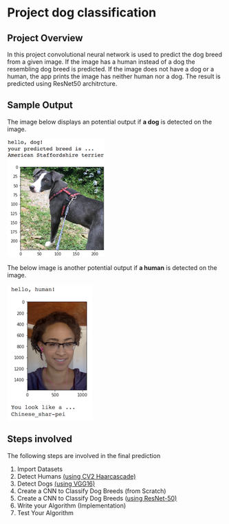# Project dog classification

## Project Overview

In this project convolutional neural network is used to predict the dog breed from a given image. If the image has a human instead of a dog the resembling dog breed is predicted. If the image does not have a dog or a human, the app prints the image has neither human nor a dog. The result is predicted using ResNet50 architrcture.

## Sample Output

The image below displays an potential output if **a dog** is detected on the image.

![Sample output](Images/sample_dog_output.png)

The below image is another potential output if **a human** is detected on the image.

![Sample output](Images/sample_human_output.png)

## Steps involved

The following steps are involved in the final prediction

1. Import Datasets
1. Detect Humans [(using CV2 Haarcascade)](https://docs.opencv.org/trunk/db/d28/tutorial_cascade_classifier.html)
1. Detect Dogs [(using VGG16)](https://arxiv.org/abs/1409.1556)
1. Create a CNN to Classify Dog Breeds (from Scratch)
1. Create a CNN to Classify Dog Breeds ([using ResNet-50)](https://arxiv.org/abs/1512.03385)
1. Write your Algorithm (Implementation)
1. Test Your Algorithm
